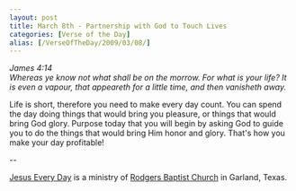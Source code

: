 ```yaml
---
layout: post
title: March 8th - Partnership with God to Touch Lives
categories: [Verse of the Day]
alias: [/VerseOfTheDay/2009/03/08/]
---
```


_James 4:14  
Whereas ye know not what shall be on the morrow. For what is your
life? It is even a vapour, that appeareth for a little time, and then
vanisheth away._

Life is short, therefore you need to make every day count. You can
spend the day doing things that would bring you pleasure, or things
that would bring God glory. Purpose today that you will begin by
asking God to guide you to do the things that would bring Him honor
and glory. That's how you make your day profitable!

 --

<a href=http://jesuseveryday.net>Jesus Every Day</a> is a ministry of <a href=http://rodgersbaptist.net>Rodgers Baptist Church</a> in Garland, Texas.
